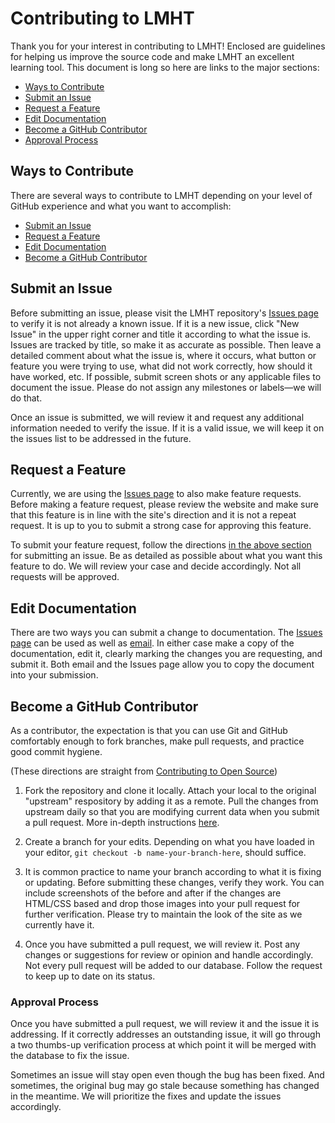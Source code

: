 # Contributing to LMHT

Thank you for your interest in contributing to LMHT! Enclosed are guidelines for helping us improve the source code and make LMHT an excellent learning tool.  This document is long so here are links to the major sections:

* [Ways to Contribute](#ways-to-contribute)
* [Submit an Issue](#submit-an-issue)
* [Request a Feature](#request-a-feature)
* [Edit Documentation](#edit-documentation)
* [Become a GitHub Contributor](#become-a-github-contributor)
* [Approval Process](#approval-process)

## Ways to Contribute

There are several ways to contribute to LMHT depending on your level of GitHub experience and what you want to accomplish:

* [Submit an Issue](#submit-an-issue)
* [Request a Feature](#request-a-feature)
* [Edit Documentation](#edit-documentation)
* [Become a GitHub Contributor](#become-a-github-contributor)

## Submit an Issue

Before submitting an issue, please visit the LMHT repository's [Issues page] to verify it is not already a known issue. If it is a new issue, click "New Issue" in the upper right corner and title it according to what the issue is. Issues are tracked by title, so make it as accurate as possible. Then leave a detailed comment about what the issue is, where it occurs, what button or feature you were trying to use, what did not work correctly, how should it have worked, etc. If possible, submit screen shots or any applicable files to document the issue.  Please do not assign any milestones or labels&mdash;we will do that.

Once an issue is submitted, we will review it and request any additional information needed to verify the issue. If it is a valid issue, we will keep it on the issues list to be addressed in the future.

## Request a Feature

Currently, we are using the [Issues page] to also make feature requests. Before making a feature request, please review the website and make sure that this feature is in line with the site's direction and it is not a repeat request. It is up to you to submit a strong case for approving this feature.

To submit your feature request, follow the directions [in the above section](#submit-an-issue) for submitting an issue. Be as detailed as possible about what you want this feature to do. We will review your case and decide accordingly. Not all requests will be approved.

## Edit Documentation

There are two ways you can submit a change to documentation. The [Issues page] can be used as well as [email]. In either case make a copy of the documentation, edit it, clearly marking the changes you are requesting, and submit it. Both email and the Issues page allow you to copy the document into your submission.

[Issues page]: https://github.com/LMHT/LMHT.github.io/issues
[email]: mailto:lmht@adorable.io

## Become a GitHub Contributor

As a contributor, the expectation is that you can use Git and GitHub comfortably enough to fork branches, make pull requests, and practice good commit hygiene.

(These directions are straight from [Contributing to Open Source])

1.  Fork the repository and clone it locally. Attach your local to the original "upstream" respository by adding it as a remote. Pull the changes from upstream daily so that you are modifying current data when you submit a pull request. More in-depth instructions [here].

2.  Create a branch for your edits. Depending on what you have loaded in your editor, `git checkout -b name-your-branch-here`, should suffice.

3.  It is common practice to name your branch according to what it is fixing or updating. Before submitting these changes, verify they work. You can include screenshots of the before and after if the changes are HTML/CSS based and drop those images into your pull request for further verification. Please try to maintain the look of the site as we currently have it.

4.  Once you have submitted a pull request, we will review it. Post any changes or suggestions for review or opinion and handle accordingly. Not every pull request will be added to our database. Follow the request to keep up to date on its status.

[Contributing to Open Source]:  https://guides.github.com/activities/contributing-to-open-source/#contributing
[here]:  https://help.github.com/articles/syncing-a-fork/

### Approval Process

Once you have submitted a pull request, we will review it and the issue it is addressing. If it correctly addresses an outstanding issue, it will go through a two thumbs-up verification process at which point it will be merged with the database to fix the issue.

Sometimes an issue will stay open even though the bug has been fixed. And sometimes, the original bug may go stale because something has changed in the meantime. We will prioritize the fixes and update the issues accordingly.

